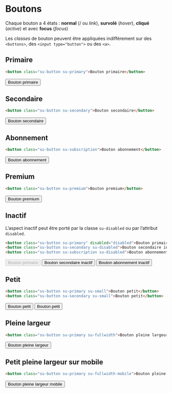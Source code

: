 # Boutons

Chaque bouton a 4 états : **normal** (/ ou *link*), **survolé** (*hover*), **cliqué** (*active*) et avec **focus** (*focus*)

Les *classes* de bouton peuvent être appliquées indifférement sur des `<buttons>`, des `<input type="button">` ou des `<a>`.

## Primaire
```html
<button class="su-button su-primary">Bouton primaire</button>
```
<button class="su-button su-primary">Bouton primaire</button>

## Secondaire
```html
<button class="su-button su-secondary">Bouton secondaire</button>
```
<button class="su-button su-secondary">Bouton secondaire</button>

## Abonnement
```html
<button class="su-button su-subscription">Bouton abonnement</button>
```
<button class="su-button su-subscription">Bouton abonnement</button>

## Premium
```html
<button class="su-button su-premium">Bouton premium</button>
```
<button class="su-button su-premium">Bouton premium</button>

## Inactif
L’aspect inactif peut être porté par la classe `su-disabled` ou par l’attribut `disabled`.
```html
<button class="su-button su-primary" disabled="disabled">Bouton primaire inactif</button>
<button class="su-button su-secondary su-disabled">Bouton secondaire inactif</button>
<button class="su-button su-subscription su-disabled">Bouton abonnement inactif</button>
```
<button class="su-button su-primary su-" disabled="disabled">Bouton primaire</button> <button class="su-button su-secondary su-disabled">Bouton secondaire inactif</button> <button class="su-button su-subscription su-disabled">Bouton abonnement inactif</button>

## Petit
```html
<button class="su-button su-primary su-small">Bouton petit</button>
<button class="su-button su-secondary su-small">Bouton petit</button>
```
<button class="su-button su-primary su-small">Bouton petit</button> <button class="su-button su-secondary su-small">Bouton petit</button>

## Pleine largeur
```html
<button class="su-button su-primary su-fullwidth">Bouton pleine largeur</button>
```
<button class="su-button su-primary su-fullwidth">Bouton pleine largeur</button>

## Petit pleine largeur sur mobile
```html
<button class="su-button su-primary su-fullwidth-mobile">Bouton pleine largeur mobile</button>
```
<button class="su-button su-primary su-fullwidth-mobile">Bouton pleine largeur mobile</button>
